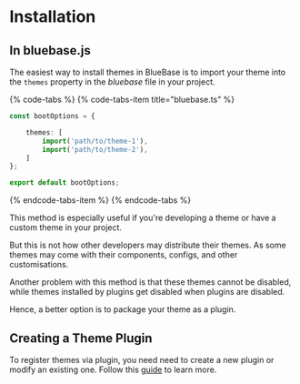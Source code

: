# Installation

## In bluebase.js

The easiest way to install themes in BlueBase is to import your theme into the `themes` property in the _bluebase_ file in your project.

{% code-tabs %}
{% code-tabs-item title="bluebase.ts" %}
```typescript
const bootOptions = {

    themes: [
        import('path/to/theme-1'),
        import('path/to/theme-2'),
    ]
};

export default bootOptions;
```
{% endcode-tabs-item %}
{% endcode-tabs %}

This method is especially useful if you're developing a theme or have a custom theme in your project.

But this is not how other developers may distribute their themes. As some themes may come with their components, configs, and other customisations.

Another problem with this method is that these themes cannot be disabled, while themes installed by plugins get disabled when plugins are disabled.

Hence, a better option is to package your theme as a plugin.

## Creating a Theme Plugin

To register themes via plugin, you need need to create a new plugin or modify an existing one. Follow this [guide](../plugins/developing-a-theme-plugin.md) to learn more.

